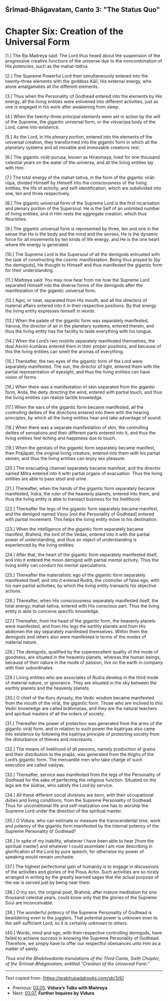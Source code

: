 <!-- zkid:  -->
## Śrīmad-Bhāgavatam, Canto 3: "The Status Quo" 
# Chapter Six: Creation of the Universal Form


[1.] The Ṛṣi Maitreya said: The Lord thus heard about the suspension of the progressive creative functions of the universe due to the noncombination of His potencies, such as the mahat-tattva.

[2.] The Supreme Powerful Lord then simultaneously entered into the twenty-three elements with the goddess Kālī, His external energy, who alone amalgamates all the different elements.

[3.] Thus when the Personality of Godhead entered into the elements by His energy, all the living entities were enlivened into different activities, just as one is engaged in his work after awakening from sleep.

[4.] When the twenty-three principal elements were set in action by the will of the Supreme, the gigantic universal form, or the viśvarūpa body of the Lord, came into existence.

[5.] As the Lord, in His plenary portion, entered into the elements of the universal creation, they transformed into the gigantic form in which all the planetary systems and all movable and immovable creations rest.

[6.] The gigantic virāṭ-puruṣa, known as Hiraṇmaya, lived for one thousand celestial years on the water of the universe, and all the living entities lay with Him.

[7.] The total energy of the mahat-tattva, in the form of the gigantic virāṭ-rūpa, divided Himself by Himself into the consciousness of the living entities, the life of activity, and self-identification, which are subdivided into one, ten and three respectively.

[8.] The gigantic universal form of the Supreme Lord is the first incarnation and plenary portion of the Supersoul. He is the Self of an unlimited number of living entities, and in Him rests the aggregate creation, which thus flourishes.

[9.] The gigantic universal form is represented by three, ten and one in the sense that He is the body and the mind and the senses, He is the dynamic force for all movements by ten kinds of life energy, and He is the one heart where life energy is generated.

[10.] The Supreme Lord is the Supersoul of all the demigods entrusted with the task of constructing the cosmic manifestation. Being thus prayed to [by the demigods], He thought to Himself and thus manifested the gigantic form for their understanding.

[11.] Maitreya said: You may now hear from me how the Supreme Lord separated Himself into the diverse forms of the demigods after the manifestation of the gigantic universal form.

[12.] Agni, or heat, separated from His mouth, and all the directors of material affairs entered into it in their respective positions. By that energy the living entity expresses himself in words.

[13.] When the palate of the gigantic form was separately manifested, Varuṇa, the director of air in the planetary systems, entered therein, and thus the living entity has the facility to taste everything with his tongue.

[14.] When the Lord’s two nostrils separately manifested themselves, the dual Aśvinī-kumāras entered them in their proper positions, and because of this the living entities can smell the aromas of everything.

[15.] Thereafter, the two eyes of the gigantic form of the Lord were separately manifested. The sun, the director of light, entered them with the partial representation of eyesight, and thus the living entities can have vision of forms.

[16.] When there was a manifestation of skin separated from the gigantic form, Anila, the deity directing the wind, entered with partial touch, and thus the living entities can realize tactile knowledge.

[17.] When the ears of the gigantic form became manifested, all the controlling deities of the directions entered into them with the hearing principles, by which all the living entities hear and take advantage of sound.

[18.] When there was a separate manifestation of skin, the controlling deities of sensations and their different parts entered into it, and thus the living entities feel itching and happiness due to touch.

[19.] When the genitals of the gigantic form separately became manifest, then Prajāpati, the original living creature, entered into them with his partial semen, and thus the living entities can enjoy sex pleasure.

[20.] The evacuating channel separately became manifest, and the director named Mitra entered into it with partial organs of evacuation. Thus the living entities are able to pass stool and urine.

[21.] Thereafter, when the hands of the gigantic form separately became manifested, Indra, the ruler of the heavenly planets, entered into them, and thus the living entity is able to transact business for his livelihood.

[22.] Thereafter the legs of the gigantic form separately became manifest, and the demigod named Viṣṇu [not the Personality of Godhead] entered with partial movement. This helps the living entity move to his destination.

[23.] When the intelligence of the gigantic form separately became manifest, Brahmā, the lord of the Vedas, entered into it with the partial power of understanding, and thus an object of understanding is experienced by the living entities.

[24.] After that, the heart of the gigantic form separately manifested itself, and into it entered the moon demigod with partial mental activity. Thus the living entity can conduct his mental speculations.

[25.] Thereafter the materialistic ego of the gigantic form separately manifested itself, and into it entered Rudra, the controller of false ego, with his own partial activities, by which the living entity transacts his objective actions.

[26.] Thereafter, when His consciousness separately manifested itself, the total energy, mahat-tattva, entered with His conscious part. Thus the living entity is able to conceive specific knowledge.

[27.] Thereafter, from the head of the gigantic form, the heavenly planets were manifested, and from His legs the earthly planets and from His abdomen the sky separately manifested themselves. Within them the demigods and others also were manifested in terms of the modes of material nature.

[28.] The demigods, qualified by the superexcellent quality of the mode of goodness, are situated in the heavenly planets, whereas the human beings, because of their nature in the mode of passion, live on the earth in company with their subordinates.

[29.] Living entities who are associates of Rudra develop in the third mode of material nature, or ignorance. They are situated in the sky between the earthly planets and the heavenly planets.

[30.] O chief of the Kuru dynasty, the Vedic wisdom became manifested from the mouth of the virāṭ, the gigantic form. Those who are inclined to this Vedic knowledge are called brāhmaṇas, and they are the natural teachers and spiritual masters of all the orders of society.

[31.] Thereafter the power of protection was generated from the arms of the gigantic virāṭ form, and in relation to such power the kṣatriyas also came into existence by following the kṣatriya principle of protecting society from the disturbance of thieves and miscreants.

[32.] The means of livelihood of all persons, namely production of grains and their distribution to the prajās, was generated from the thighs of the Lord’s gigantic form. The mercantile men who take charge of such execution are called vaiśyas.

[33.] Thereafter, service was manifested from the legs of the Personality of Godhead for the sake of perfecting the religious function. Situated on the legs are the śūdras, who satisfy the Lord by service.

[34.] All these different social divisions are born, with their occupational duties and living conditions, from the Supreme Personality of Godhead. Thus for unconditional life and self-realization one has to worship the Supreme Lord under the direction of the spiritual master.

[35.] O Vidura, who can estimate or measure the transcendental time, work and potency of the gigantic form manifested by the internal potency of the Supreme Personality of Godhead?

[36.] In spite of my inability, whatever I have been able to hear [from the spiritual master] and whatever I could assimilate I am now describing in glorification of the Lord by pure speech, for otherwise my power of speaking would remain unchaste.

[37.] The highest perfectional gain of humanity is to engage in discussions of the activities and glories of the Pious Actor. Such activities are so nicely arranged in writing by the greatly learned sages that the actual purpose of the ear is served just by being near them.

[38.] O my son, the original poet, Brahmā, after mature meditation for one thousand celestial years, could know only that the glories of the Supreme Soul are inconceivable.

[39.] The wonderful potency of the Supreme Personality of Godhead is bewildering even to the jugglers. That potential power is unknown even to the self-sufficient Lord, so it is certainly unknown to others.

[40.] Words, mind and ego, with their respective controlling demigods, have failed to achieve success in knowing the Supreme Personality of Godhead. Therefore, we simply have to offer our respectful obeisances unto Him as a matter of sanity.

_Thus end the Bhaktivedanta translations of the Third Canto, Sixth Chapter, of the Śrīmad-Bhāgavatam, entitled “Creation of the Universal Form.”_

---

Text copied from: [https://prabhupadabooks.com/sb/3/6]

- Previous: [03.05](03.05-t.html), **Vidura’s Talks with Maitreya**
- Next: [03.07](03.07-t.html), **Further Inquires by Vidura**
<!--stackedit_data:
eyJoaXN0b3J5IjpbMjU3NjYyMzU2XX0=
-->